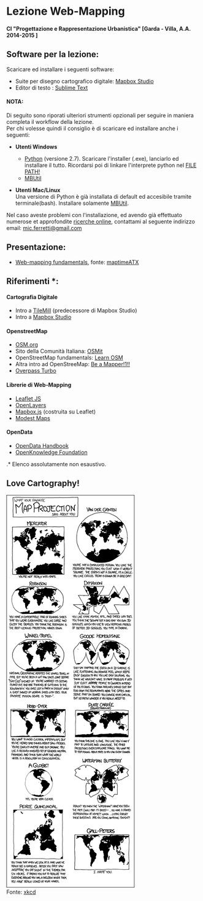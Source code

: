 # Lezione Web-Mapping

#### CI "Progettazione e Rappresentazione Urbanistica" [Garda - Villa, A.A. 2014-2015 ]


## Software per la lezione:

Scaricare ed installare i seguenti software:

- Suite per disegno cartografico digitale: [Mapbox Studio](https://www.mapbox.com/mapbox-studio/#darwin)
- Editor di testo : [Sublime Text](http://www.sublimetext.com/)
#### NOTA: 
Di seguito sono riporati ulteriori strumenti opzionali per seguire in maniera completa il workflow della lezione.  
Per chi volesse quindi il consiglio è di scaricare ed installare anche i seguenti:  

- **Utenti Windows**
	- [Python](https://www.python.org/downloads/windows/) (versione 2.7). Scaricare l'installer (.exe), lanciarlo ed installare il tutto. Ricordarsi poi di linkare l'interprete python nel [FILE PATH!](https://docs.python.org/2/using/windows.html)  
	- [MBUtil](https://github.com/mapbox/mbutil)

- **Utenti Mac/Linux**  
Una versione di Python è già installata di default ed accesibile tramite terminale(bash). Installare solamente [MBUtil](https://github.com/mapbox/mbutil).

Nel caso aveste problemi con l'installazione, ed avendo già effettuato numerose et approfondite [ricerche online](http://lmgtfy.com/), contattami al seguente indirizzo email: <mic.ferretti@gmail.com>


## Presentazione:
- [Web-mapping fundamentals](https://maptimeatx.github.io/web-mapping-fundamentals/#124), fonte: [maptimeATX](http://www.meetup.com/MaptimeATX/) 



## Riferimenti *:

#### Cartografia Digitale
- Intro a [TileMill](https://www.mapbox.com/tilemill/docs/crashcourse/introduction/) (predecessore di Mapbox Studio) 
- Intro a [Mapbox Studio](https://www.mapbox.com/mapbox-studio/style-quickstart/)

#### OpenstreetMap
- [OSM.org](http://www.openstreetmap.org/)
- Sito della Comunità Italiana: [OSMit](http://openstreetmap.it/) 
- OpenStreetMap fundamentals: [Learn OSM](http://learnosm.org/en/)
- Altra intro ad OpenStreeMap: [Be a Mapper!1!!](http://beamapper.com/)
- [Overpass Turbo](http://overpass-turbo.eu/)

#### Librerie di Web-Mapping
- [Leaflet JS](http://leafletjs.com/)
- [OpenLayers](http://openlayers.org/)
- [Mapbox.js](https://www.mapbox.com/developers/#javascript) (costruita su Leaflet)
- [Modest Maps](http://modestmaps.com/)

#### OpenData
- [OpenData Handbook](http://opendatahandbook.org/)
- [OpenKnowledge Foundation](https://okfn.org/)


.* Elenco assolutamente non esaustivo. 


## Love Cartography!

![](map_projections.png)  
Fonte: [xkcd](https://xkcd.com/977/)





